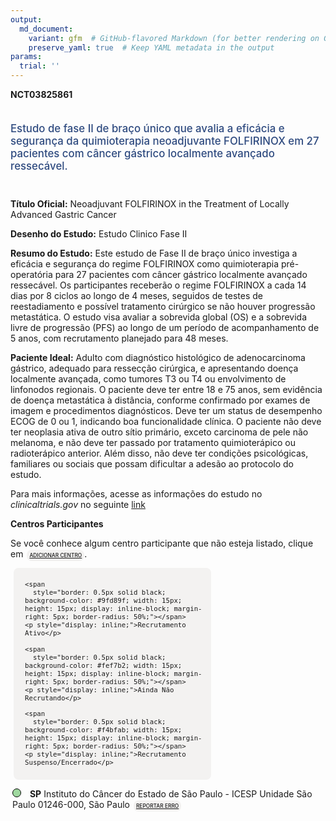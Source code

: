 ```yaml
---
output: 
  md_document:
    variant: gfm  # GitHub-flavored Markdown (for better rendering on GitHub)
    preserve_yaml: true  # Keep YAML metadata in the output
params:
  trial: ''
---
```


<script async src="https://scripts.simpleanalyticscdn.com/latest.js"></script>

**NCT03825861**

<div style="padding: 5px 5px 5px 0px; font-size: 1.20em; font-weight: 500; color: #2E4A7F; text-align: left; margin-bottom: 20px">

Estudo de fase II de braço único que avalia a eficácia e segurança da
quimioterapia neoadjuvante FOLFIRINOX em 27 pacientes com câncer
gástrico localmente avançado ressecável.

</div>

**Título Oficial:** Neoadjuvant FOLFIRINOX in the Treatment of Locally
Advanced Gastric Cancer

**Desenho do Estudo:** Estudo Clinico Fase II

**Resumo do Estudo:** Este estudo de Fase II de braço único investiga a
eficácia e segurança do regime FOLFIRINOX como quimioterapia
pré-operatória para 27 pacientes com câncer gástrico localmente avançado
ressecável. Os participantes receberão o regime FOLFIRINOX a cada 14
dias por 8 ciclos ao longo de 4 meses, seguidos de testes de
reestadiamento e possível tratamento cirúrgico se não houver progressão
metastática. O estudo visa avaliar a sobrevida global (OS) e a sobrevida
livre de progressão (PFS) ao longo de um período de acompanhamento de 5
anos, com recrutamento planejado para 48 meses.

**Paciente Ideal:** Adulto com diagnóstico histológico de adenocarcinoma
gástrico, adequado para ressecção cirúrgica, e apresentando doença
localmente avançada, como tumores T3 ou T4 ou envolvimento de linfonodos
regionais. O paciente deve ter entre 18 e 75 anos, sem evidência de
doença metastática à distância, conforme confirmado por exames de imagem
e procedimentos diagnósticos. Deve ter um status de desempenho ECOG de 0
ou 1, indicando boa funcionalidade clínica. O paciente não deve ter
neoplasia ativa de outro sítio primário, exceto carcinoma de pele não
melanoma, e não deve ter passado por tratamento quimioterápico ou
radioterápico anterior. Além disso, não deve ter condições psicológicas,
familiares ou sociais que possam dificultar a adesão ao protocolo do
estudo.

Para mais informações, acesse as informações do estudo no
*clinicaltrials.gov* no seguinte
[link](https://clinicaltrials.gov/ct2/show/NCT03825861)

**Centros Participantes**

Se você conhece algum centro participante que não esteja listado, clique
em
<span style="color: #2E4A7F; margin-left: 2px; padding: 4px; background-color: #f3f2f1; border-radius: 8px; font-weight: 500; font-size: 0.6em"><a
href="https://cancertrialsbr.shinyapps.io/formsapp?study_nct_id=NCT03825861&amp;location_id=N%2FA&amp;location_full_name=N%2FA&amp;form_type=Adicionar%20Centro"
target="_blank">ADICIONAR CENTRO</a></span>.

<div style="margin-bottom: 8px; margin-left: 5px; padding: 8px; max-width: 300px; background-color: #f3f2f1; border-radius: 8px; font-size: 0.9em">

<div style="margin-left: 10px;">

    <span 
      style="border: 0.5px solid black; background-color: #9fd89f; width: 15px; height: 15px; display: inline-block; margin-right: 5px; border-radius: 50%;"></span>
    <p style="display: inline;">Recrutamento Ativo</p>

</div>

<div style="margin-left: 10px;">

    <span 
      style="border: 0.5px solid black; background-color: #fef7b2; width: 15px; height: 15px; display: inline-block; margin-right: 5px; border-radius: 50%;"></span>
    <p style="display: inline;">Ainda Não Recrutando</p>

</div>

<div style="margin-left: 10px;">

    <span 
      style="border: 0.5px solid black; background-color: #f4bfab; width: 15px; height: 15px; display: inline-block; margin-right: 5px; border-radius: 50%;"></span>
    <p style="display: inline;">Recrutamento Suspenso/Encerrado</p>

</div>

</div>

<div style="margin: 3px;">

<span style="border: 0.5px solid black; display: inline-block; width: 12px; height: 12px; border-radius: 50%; margin-right: 10px; padding-bottom: 0px; background-color: #9fd89f;"></span>
<b>SP</b> Instituto do Câncer do Estado de São Paulo - ICESP Unidade São
Paulo 01246-000, São Paulo
<span style="color: #2E4A7F; margin-left: 2px; padding: 4px; background-color: #f3f2f1; border-radius: 8px; font-weight: 500; font-size: 0.6em"><a
href="https://cancertrialsbr.shinyapps.io/formsapp?study_nct_id=NCT03825861&amp;location_id=INSTITUTODOCANCERDOESTADODESAOPAULOSAOPAULO01246000BRAZIL&amp;location_full_name=Instituto%20do%20C%C3%A2ncer%20do%20Estado%20de%20S%C3%A3o%20Paulo%20-%20ICESP%20Unidade%20S%C3%A3o%20Paulo%2C%2001246-000%2C%20S%C3%A3o%20Paulo&amp;form_type=Reportar%20Erro"
target="_blank">REPORTAR ERRO</a></span>

</div>
